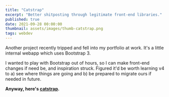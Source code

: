 ```yaml
---
title: "Catstrap"
excerpt: "Better shitposting through legitimate front-end libraries."
published: true
date: 2021-09-28 00:00:00
thumbnail: assets/images/thumb-catstrap.png
tags: webdev
---
```


Another project recently tripped and fell into my portfolio at work. It's a little internal webapp which uses Bootstrap 3.

I wanted to play with Bootstrap out of hours, so I can make front-end changes if need be, and inspiration struck. Figured it'd be worth learning v4 to a) see where things are going and b) be prepared to migrate ours if needed in future.

**Anyway, here's [catstrap](https://lord.geek.nz/catstrap).**
